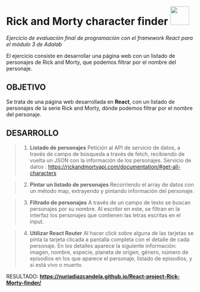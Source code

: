  # Rick and Morty character finder <img src="https://i.pinimg.com/originals/e1/19/b6/e119b69406cf336c04f66e2b16aea6ba.jpg" width="50px">
*Ejercicio de evaluación final de programación con el framework React para el módulo 3 de Adalab*

El ejercicio consiste en desarrollar una página web con un listado de personajes de Rick and Morty, que podemos filtrar por el nombre del personaje.

## **OBJETIVO**
Se trata de una página web desarrollada en **React**, con un listado de personajes de la serie Rick and Morty, dónde podemos filtrar por el nombre del personaje. 

## **DESARROLLO**
> 1. **Listado de personajes**
Petición al API de servicio de datos, a través de campo de búsqueda a través de fetch, recibiendo de vuelta un JSON con la información de los personajes. Servicio de datos : https://rickandmortyapi.com/documentation/#get-all-characters

> 2. **Pintar un listado de personajes**
Recorriendo el array de datos con un método map, extrayendo y pintando información del personaje.

> 3. **Filtrado de personajes**
A través de un campo de texto se buscan personajes por su nombre. Al escribir en este, se filtran en la interfaz los personajes que contienen las letras escritas en el input. 

> 4. **Utilizar React Router**
 Al hacer click sobre alguna de las tarjetas se pinta la tarjeta clicada a pantalla completa con el detalle de cada personaje. En los detalles aparece la siguiente información: imagen, nombre, especie, planeta de origen, género,  número de episodios en los que aparece el personaje, listado de episodios, y si está vivo o muerto.

RESULTADO:
**https://nuriadiazcandela.github.io/React-project-Rick-Morty-finder/**
